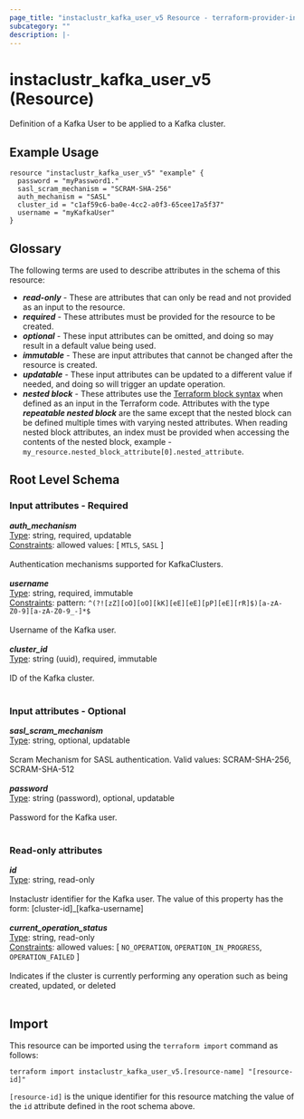 ```yaml
---
page_title: "instaclustr_kafka_user_v5 Resource - terraform-provider-instaclustr"
subcategory: ""
description: |-
---
```


# instaclustr_kafka_user_v5 (Resource)
Definition of a Kafka User to be applied to a Kafka cluster.
## Example Usage
```
resource "instaclustr_kafka_user_v5" "example" {
  password = "myPassword1."
  sasl_scram_mechanism = "SCRAM-SHA-256"
  auth_mechanism = "SASL"
  cluster_id = "c1af59c6-ba0e-4cc2-a0f3-65cee17a5f37"
  username = "myKafkaUser"
}
```
## Glossary
The following terms are used to describe attributes in the schema of this resource:
- **_read-only_** - These are attributes that can only be read and not provided as an input to the resource.
- **_required_** - These attributes must be provided for the resource to be created.
- **_optional_** - These input attributes can be omitted, and doing so may result in a default value being used.
- **_immutable_** - These are input attributes that cannot be changed after the resource is created.
- **_updatable_** - These input attributes can be updated to a different value if needed, and doing so will trigger an update operation.
- **_nested block_** - These attributes use the [Terraform block syntax](https://www.terraform.io/language/attr-as-blocks) when defined as an input in the Terraform code. Attributes with the type **_repeatable nested block_** are the same except that the nested block can be defined multiple times with varying nested attributes. When reading nested block attributes, an index must be provided when accessing the contents of the nested block, example - `my_resource.nested_block_attribute[0].nested_attribute`.
## Root Level Schema
### Input attributes - Required
*___auth_mechanism___*<br>
<ins>Type</ins>: string, required, updatable<br>
<ins>Constraints</ins>: allowed values: [ `MTLS`, `SASL` ]<br><br>Authentication mechanisms supported for KafkaClusters.<br><br>
*___username___*<br>
<ins>Type</ins>: string, required, immutable<br>
<ins>Constraints</ins>: pattern: `^(?![zZ][oO][oO][kK][eE][eE][pP][eE][rR]$)[a-zA-Z0-9][a-zA-Z0-9_-]*$`<br><br>Username of the Kafka user.<br><br>
*___cluster_id___*<br>
<ins>Type</ins>: string (uuid), required, immutable<br>
<br>ID of the Kafka cluster.<br><br>
### Input attributes - Optional
*___sasl_scram_mechanism___*<br>
<ins>Type</ins>: string, optional, updatable<br>
<br>Scram Mechanism for SASL authentication. Valid values: SCRAM-SHA-256, SCRAM-SHA-512<br><br>
*___password___*<br>
<ins>Type</ins>: string (password), optional, updatable<br>
<br>Password for the Kafka user.<br><br>
### Read-only attributes
*___id___*<br>
<ins>Type</ins>: string, read-only<br>
<br>Instaclustr identifier for the Kafka user. The value of this property has the form: [cluster-id]_[kafka-username]<br><br>
*___current_operation_status___*<br>
<ins>Type</ins>: string, read-only<br>
<ins>Constraints</ins>: allowed values: [ `NO_OPERATION`, `OPERATION_IN_PROGRESS`, `OPERATION_FAILED` ]<br><br>Indicates if the cluster is currently performing any operation such as being created, updated, or deleted<br><br>
## Import
This resource can be imported using the `terraform import` command as follows:
```
terraform import instaclustr_kafka_user_v5.[resource-name] "[resource-id]"
```
`[resource-id]` is the unique identifier for this resource matching the value of the `id` attribute defined in the root schema above.
